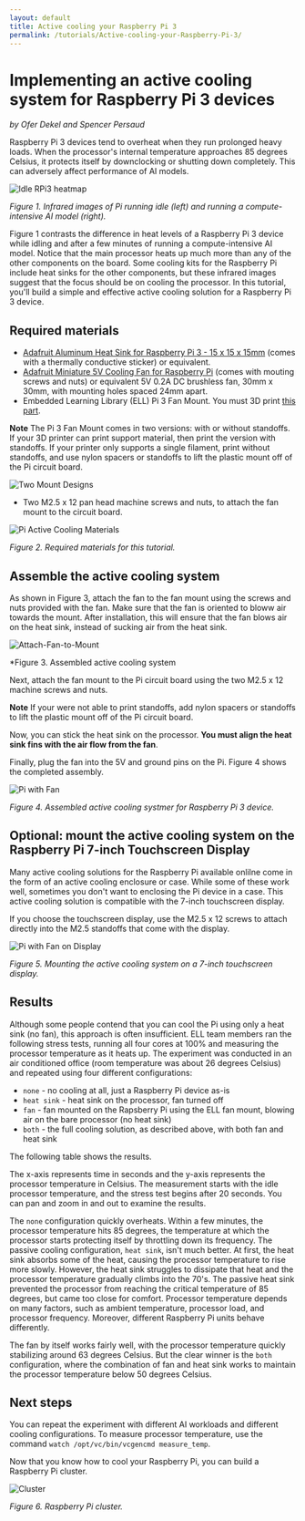 ```yaml
---
layout: default
title: Active cooling your Raspberry Pi 3
permalink: /tutorials/Active-cooling-your-Raspberry-Pi-3/
---
```


# Implementing an active cooling system for Raspberry Pi 3 devices

*by Ofer Dekel and Spencer Persaud*


Raspberry Pi 3 devices tend to overheat when they run prolonged heavy loads. When the processor's internal temperature approaches 85 degrees Celsius, it protects itself by downclocking or shutting down completely. This can adversely affect performance of AI models.

![Idle RPi3 heatmap](/ELL/tutorials/Active-cooling-your-Raspberry-Pi-3/Pi-3-IR.jpg)

*Figure 1. Infrared images of Pi running idle (left) and running a compute-intensive AI model (right).*

Figure 1 contrasts the difference in heat levels of a Raspberry Pi 3 device while idling and after a few minutes of running a compute-intensive AI model. Notice that the main processor heats up much more than any of the other components on the board. Some cooling kits for the Raspberry Pi include heat sinks for the other components, but these infrared images suggest that the focus should be on cooling the processor. In this tutorial, you'll  build a simple and effective active cooling solution for a Raspberry Pi 3 device.

## Required materials

* [Adafruit Aluminum Heat Sink for Raspberry Pi 3 - 15 x 15 x 15mm](https://www.adafruit.com/product/3082) (comes with a thermally conductive sticker) or equivalent.
* [Adafruit Miniature 5V Cooling Fan for Raspberry Pi](https://www.adafruit.com/product/3368) (comes with mouting screws and nuts) or equivalent 5V 0.2A DC brushless fan, 30mm x 30mm, with mounting holes spaced 24mm apart.
* Embedded Learning Library (ELL) Pi 3 Fan Mount. You must 3D print [this part](/ELL/gallery/Raspberry-Pi-3-Fan-Mount).

**Note** The Pi 3 Fan Mount comes in two versions: with or without standoffs. If your 3D printer can print support material, then print the version with standoffs. If your printer only supports a single filament, print without standoffs, and use nylon spacers or standoffs to lift the plastic mount off of the Pi circuit board.

![Two Mount Designs](/ELL/tutorials/Active-cooling-your-Raspberry-Pi-3/Two-Mount-Designs.jpg)

* Two M2.5 x 12 pan head machine screws and nuts, to attach the fan mount to the circuit board.

![Pi Active Cooling Materials](/ELL/tutorials/Active-cooling-your-Raspberry-Pi-3/Pi-Active-Cooling-Materials.jpg)

*Figure 2. Required materials for this tutorial.*

## Assemble the active cooling system

As shown in Figure 3, attach the fan to the fan mount using the screws and nuts provided with the fan. Make sure that the fan is oriented to bloww air towards the mount. After installation, this will ensure that the fan blows air on the heat sink, instead of sucking air from the heat sink.

![Attach-Fan-to-Mount](/ELL/tutorials/Active-cooling-your-Raspberry-Pi-3/Attach-Fan-to-Mount.jpg)

*Figure 3. Assembled active cooling system

Next, attach the fan mount to the Pi circuit board using the two M2.5 x 12 machine screws and nuts. 

**Note** If your were not able to print standoffs, add  nylon spacers or standoffs to lift the plastic mount off of the Pi circuit board.

Now, you can stick the heat sink on the processor. **You must align the heat sink fins with the air flow from the fan**.

Finally, plug the fan into the 5V and ground pins on the Pi. Figure 4 shows the completed assembly.

![Pi with Fan](/ELL/tutorials/Active-cooling-your-Raspberry-Pi-3/Pi-with-Fan.jpg)

*Figure 4. Assembled active cooling systmer for Raspberry Pi 3 device.*

## Optional: mount the active cooling system on the Raspberry Pi 7-inch Touchscreen Display

Many active cooling solutions for the Raspberry Pi available onlilne come in the form of an active cooling enclosure or case. While some of these work well, sometimes you don't want to enclosing the Pi device in a case. This active cooling solution is compatible with the 7-inch touchscreen display. 

If you choose the touchscreen display, use the M2.5 x 12 screws to attach directly into the M2.5 standoffs that come with the display.

![Pi with Fan on Display](/ELL/tutorials/Active-cooling-your-Raspberry-Pi-3/Pi-with-Fan-on-Display.jpg)

*Figure 5. Mounting the active cooling system on a 7-inch touchscreen display.*

## Results

Although some people contend that you can cool the Pi using only a heat sink (no fan), this approach is often insufficient. ELL team members ran the following stress tests, running all four cores at 100% and measuring the processor temperature as it heats up.  The experiment was conducted in an air conditioned office (room temperature was about 26 degrees Celsius) and repeated using four different configurations:

* `none` - no cooling at all, just a Raspberry Pi device as-is
* `heat sink` - heat sink on the processor, fan turned off
* `fan` - fan mounted on the Rapsberry Pi using the ELL fan mount, blowing air on the bare processor (no heat sink)
* `both` - the full cooling solution, as described above, with both fan and heat sink

The following table shows the results.

<div id='plot'></div>
<script>
var spec = {
  "$schema": "https://vega.github.io/schema/vega-lite/v2.json",
  "description": "Pi temperature during the stress test, under four conditions",
  "width": 500, "height": 300,
  "selection": { "grid": { "type": "interval", "bind": "scales" } },
  "data": { "url": "/ELL/tutorials/Active-cooling-your-Raspberry-Pi-3/pi-heating-data-long.tsv" },
  "mark": "line",
  "encoding": {
    "x": { "field": "x", "type": "quantitative", "axis": {"title":""} },
    "y": { "field": "value", "type": "quantitative", "axis": {"title": "Processor Temperature ºC"} },
    "color": { "field": "variable", "type": "nominal", "legend":{"title":"Conditions"} }
  }
}
vegaEmbed("#plot", spec, {actions:false})
</script>

The x-axis represents time in seconds and the y-axis represents the processor temperature in Celsius. The measurement starts with the idle processor temperature, and the stress test begins after 20 seconds. You can pan and zoom in and out to examine the results.

The `none` configuration quickly overheats. Within a few minutes, the processor temperature hits 85 degrees, the temperature at which the processor starts protecting itself by throttling down its frequency. The passive cooling configuration, `heat sink`, isn't much better. At first, the heat sink absorbs some of the heat, causing the processor temperature to rise more slowly. However, the heat sink struggles to dissipate that heat and the processor temperature gradually climbs into the 70's. The passive heat sink prevented the processor from reaching the critical temperature of 85 degrees, but came too close for comfort. Processor temperature depends on many factors, such as ambient temperature, processor load, and processor frequency. Moreover, different Raspberry Pi units behave differently. 

The fan by itself works fairly well, with the processor temperature quickly stabilizing around 63 degrees Celsius. But the clear winner is the `both` configuration, where the combination of fan and heat sink works to maintain the processor temperature below 50 degrees Celsius.

## Next steps

You can repeat the experiment with different AI workloads and different cooling configurations. To measure processor temperature, use the command `watch /opt/vc/bin/vcgencmd measure_temp`.

Now that you know how to cool your Raspberry Pi, you can build a Raspberry Pi cluster.

![Cluster](/ELL/tutorials/Active-cooling-your-Raspberry-Pi-3/Cluster.jpg)

*Figure 6. Raspberry Pi cluster.*